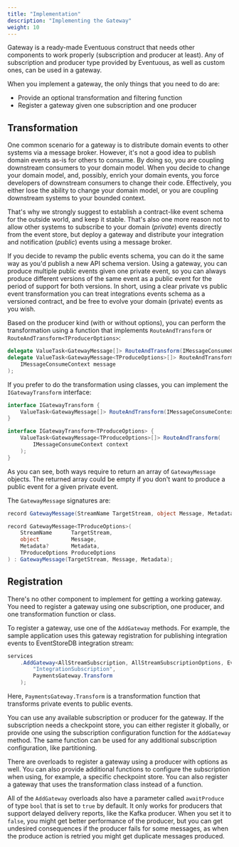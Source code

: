 ```yaml
---
title: "Implementation"
description: "Implementing the Gateway"
weight: 10
---
```


Gateway is a ready-made Eventuous construct that needs other components to work properly (subscription and producer at least). Any of subscription and producer type provided by Eventuous, as well as custom ones, can be used in a gateway.

When you implement a gateway, the only things that you need to do are:
* Provide an optional transformation and filtering function
* Register a gateway given one subscription and one producer

## Transformation

One common scenario for a gateway is to distribute domain events to other systems via a message broker. However, it's not a good idea to publish domain events as-is for others to consume. By doing so, you are coupling downstream consumers to your domain model. When you decide to change your domain model, and, possibly, enrich your domain events, you force developers of downstream consumers to change their code. Effectively, you either lose the ability to change your domain model, or you are coupling downstream systems to your bounded context.

That's why we strongly suggest to establish a contract-like event schema for the outside world, and keep it stable. That's also one more reason not to allow other systems to subscribe to your domain (_private_) events directly from the event store, but deploy a gateway and distribute your 
integration and notification (_public_) events using a message broker.

If you decide to revamp the public events schema, you can do it the same way as you'd publish a new API schema version. Using a gateway, you can produce multiple public events given one private event, so you can always produce different versions of the same event as a public event for the period of support for both versions. In short, using a clear private vs public event transformation you can treat integrations events schema as a versioned contract, and be free to evolve your domain (private) events as you wish.

Based on the producer kind (with or without options), you can perform the transformation using a function that implements `RouteAndTransform` or `RouteAndTransform<TProducerOptions>`:

```csharp
delegate ValueTask<GatewayMessage[]> RouteAndTransform(IMessageConsumeContext context);
delegate ValueTask<GatewayMessage<TProduceOptions>[]> RouteAndTransform<TProduceOptions>(
    IMessageConsumeContext message
);
```

If you prefer to do the transformation using classes, you can implement the `IGatewayTransform` interface:

```csharp
interface IGatewayTransform {
    ValueTask<GatewayMessage[]> RouteAndTransform(IMessageConsumeContext context);
}

interface IGatewayTransform<TProduceOptions> {
    ValueTask<GatewayMessage<TProduceOptions>[]> RouteAndTransform(
        IMessageConsumeContext context
    );
}
```

As you can see, both ways require to return an array of `GatewayMessage` objects. The returned array could be empty if you don't want to produce a public event for a given private event.

The `GatewayMessage` signatures are:

```csharp
record GatewayMessage(StreamName TargetStream, object Message, Metadata? Metadata);

record GatewayMessage<TProduceOptions>(
    StreamName      TargetStream,
    object          Message,
    Metadata?       Metadata,
    TProduceOptions ProduceOptions
) : GatewayMessage(TargetStream, Message, Metadata);
```

## Registration

There's no other component to implement for getting a working gateway. You need to register a gateway using one subscription, one producer, and one transformation function or class.

To register a gateway, use one of the `AddGateway` methods. For example, the sample application uses this gateway registration for publishing integration events to EventStoreDB integration stream:

```csharp
services
    .AddGateway<AllStreamSubscription, AllStreamSubscriptionOptions, EventStoreProducer>(
        "IntegrationSubscription",
        PaymentsGateway.Transform
    );
```

Here, `PaymentsGateway.Transform` is a transformation function that transforms private events to public events.

You can use any available subscription or producer for the gateway. If the subscription needs a checkpoint store, you can either register it globally, or provide one using the subscription configuration function for the `AddGateway` method. The same function can be used for any additional subscription configuration, like partitioning.

There are overloads to register a gateway using a producer with options as well. You can also provide additional functions to configure the subscription when using, for example, a specific checkpoint store. You can also register a gateway that uses the transformation class instead of a function.

All of the `AddGateway` overloads also have a parameter called `awaitProduce` of type `bool` that is set to `true` by default. It only works for producers that support delayed delivery reports, like the Kafka producer. When you set it to `false`, you might get better performance of the producer, but you can get undesired consequences if the producer fails for some messages, as when the produce action is retried you might get duplicate messages produced.
